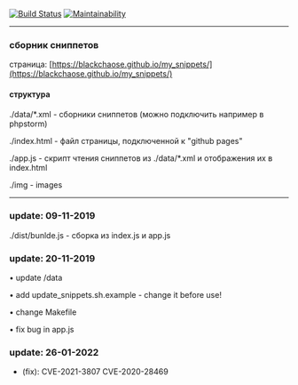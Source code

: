 [![Build Status](https://travis-ci.org/BlackChaose/my_snippets.svg?branch=master)](https://travis-ci.org/BlackChaose/my_snippets)
[![Maintainability](https://api.codeclimate.com/v1/badges/a6f34cd25c2fecdfb89f/maintainability)](https://codeclimate.com/github/BlackChaose/my_snippets/maintainability)

---

### сборник сниппетов ###

страница: [https://blackchaose.github.io/my_snippets/](https://blackchaose.github.io/my_snippets/)

#### структура ####

./data/*.xml  - сборники сниппетов  (можно подключить например в phpstorm)

./index.html - файл страницы, подключенной к "github pages"

./app.js - скрипт чтения сниппетов из ./data/*.xml и отображения их в index.html

./img - images


---


### update: 09-11-2019 ###

./dist/bunlde.js - сборка из index.js и app.js

### update: 20-11-2019 ###
	
• update /data

• add update_snippets.sh.example - change it before use!

• change Makefile

• fix bug in app.js

### update: 26-01-2022 ###

* (fix): CVE-2021-3807 CVE-2020-28469

 
